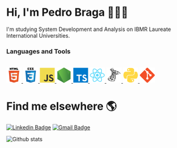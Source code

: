 # Hi, I'm Pedro Braga 👋👨‍💻

I'm studying System Development and Analysis on IBMR Laureate International Universities.

### Languages and Tools

<br/>

 <a href="https://developer.mozilla.org/pt-BR/docs/Web/HTML/HTML5">
    <img
      src="https://github.com/devicons/devicon/blob/master/icons/html5/html5-original-wordmark.svg"
      alt="html"
      width="40"
      height="40"
    />
  </a>
  
  <a href="https://developer.mozilla.org/pt-BR/docs/Web/CSS">
    <img
      src="https://github.com/devicons/devicon/blob/master/icons/css3/css3-original-wordmark.svg"
      alt="css"
      width="40"
      height="40"
    />
  </a>
  
 <a href="https://developer.mozilla.org/en-US/docs/Web/JavaScript">
    <img
      src="https://github.com/devicons/devicon/blob/master/icons/javascript/javascript-original.svg"
      alt="javascript"
      width="40"
      height="40"
    />
  </a> 
  
   <a href="https://nodejs.org/en/">
    <img
      src="https://github.com/devicons/devicon/blob/master/icons/nodejs/nodejs-original.svg"
      alt="nodejs"
      width="40"
      height="40"
    />
  </a> 
  
 
   <a href="https://www.typescriptlang.org/">
    <img
      src="https://github.com/devicons/devicon/blob/master/icons/typescript/typescript-plain.svg"
      alt="typescript"
      width="40"
      height="40"
    />
  </a>
  
  
   <a href="https://pt-br.reactjs.org">
    <img
      src="https://github.com/devicons/devicon/blob/master/icons/react/react-original.svg"
      alt="react"
      width="40"
      height="40"
    />
  </a>
  
  <a href="https://www.microsoft.com/en-us/sql-server/sql-server-downloads">
    <img
      src="https://github.com/devicons/devicon/blob/master/icons/microsoftsqlserver/microsoftsqlserver-plain.svg"
      alt="sqlserver"
      width="40"
      height="40"
    />
  </a>
  
   <a href="https://www.python.org/">
    <img
      src="https://github.com/devicons/devicon/blob/master/icons/python/python-plain.svg"
      alt="python"
      width="40"
      height="40"
    />
  </a> 
  
  
  <a href="https://git-scm.com/">
    <img
      src="https://github.com/devicons/devicon/blob/master/icons/git/git-original.svg"
      alt="git"
      width="40"
      height="40"
    />
  </a> 
  
</p>



# Find me elsewhere 🌎
[![Linkedin Badge](https://img.shields.io/badge/-LinkedIn-blue?style=flat-square&logo=Linkedin&logoColor=white&link=https://www.linkedin.com/in/lucas-bittencourt/)](https://www.linkedin.com/in/pedro-henrique-braga-da-silva/)
[![Gmail Badge](https://img.shields.io/badge/-Gmail-c14438?style=flat-square&logo=Gmail&logoColor=white&link=mailto:pedrohenriquebraga735@gmail.com)](mailto:pedrohenriquebraga735@gmail.com)




![Github stats](https://github-readme-stats.vercel.app/api?username=pedrohenriquebr&show_icons=true&hide_border=true)

